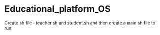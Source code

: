 # Educational_platform_OS
Create sh file - teacher.sh and student.sh and then create a main sh file to run
